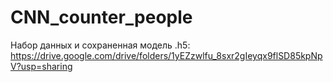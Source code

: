 # CNN_counter_people

Набор данных и сохраненная модель .h5:
https://drive.google.com/drive/folders/1yEZzwlfu_8sxr2gIeyqx9flSD85kpNpV?usp=sharing
